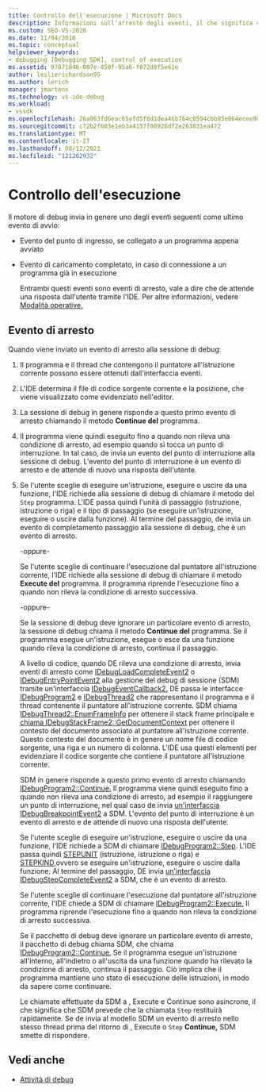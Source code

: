 ```yaml
---
title: Controllo dell'esecuzione | Microsoft Docs
description: Informazioni sull'arresto degli eventi, il che significa che DE attende una risposta dall'utente tramite l'IDE.
ms.custom: SEO-VS-2020
ms.date: 11/04/2016
ms.topic: conceptual
helpviewer_keywords:
- debugging [Debugging SDK], control of execution
ms.assetid: 97071846-007e-450f-95a6-f072d0f5e61e
author: leslierichardson95
ms.author: lerich
manager: jmartens
ms.technology: vs-ide-debug
ms.workload:
- vssdk
ms.openlocfilehash: 26a063fd6eac65efd5f6d1dea46b764c0594cbb85e064ecee9078599fdd9ec85
ms.sourcegitcommit: c72b2f603e1eb3a4157f00926df2e263831ea472
ms.translationtype: MT
ms.contentlocale: it-IT
ms.lasthandoff: 08/12/2021
ms.locfileid: "121262932"
---
```

# <a name="control-of-execution"></a>Controllo dell'esecuzione
Il motore di debug invia in genere uno degli eventi seguenti come ultimo evento di avvio:

- Evento del punto di ingresso, se collegato a un programma appena avviato

- Evento di caricamento completato, in caso di connessione a un programma già in esecuzione

  Entrambi questi eventi sono eventi di arresto, vale a dire che de attende una risposta dall'utente tramite l'IDE. Per altre informazioni, vedere [Modalità operative.](../../extensibility/debugger/operational-modes.md)

## <a name="stopping-event"></a>Evento di arresto
 Quando viene inviato un evento di arresto alla sessione di debug:

1. Il programma e il thread che contengono il puntatore all'istruzione corrente possono essere ottenuti dall'interfaccia eventi.

2. L'IDE determina il file di codice sorgente corrente e la posizione, che viene visualizzato come evidenziato nell'editor.

3. La sessione di debug in genere risponde a questo primo evento di arresto chiamando il metodo **Continue del** programma.

4. Il programma viene quindi eseguito fino a quando non rileva una condizione di arresto, ad esempio quando si tocca un punto di interruzione. In tal caso, de invia un evento del punto di interruzione alla sessione di debug. L'evento del punto di interruzione è un evento di arresto e de attende di nuovo una risposta dell'utente.

5. Se l'utente sceglie di eseguire un'istruzione, eseguire o uscire da una funzione, l'IDE richiede alla sessione di debug di chiamare il metodo del `Step` programma. L'IDE passa quindi l'unità di passaggio (istruzione, istruzione o riga) e il tipo di passaggio (se eseguire un'istruzione, eseguire o uscire dalla funzione). Al termine del passaggio, de invia un evento di completamento passaggio alla sessione di debug, che è un evento di arresto.

    -oppure-

    Se l'utente sceglie di continuare l'esecuzione dal puntatore all'istruzione corrente, l'IDE richiede alla sessione di debug di chiamare il metodo **Execute del** programma. Il programma riprende l'esecuzione fino a quando non rileva la condizione di arresto successiva.

    -oppure-

    Se la sessione di debug deve ignorare un particolare evento di arresto, la sessione di debug chiama il metodo **Continue del** programma. Se il programma esegue un'istruzione, esegue o esce da una funzione quando rileva la condizione di arresto, continua il passaggio.

   A livello di codice, quando DE rileva una condizione di arresto, invia eventi di arresto come [IDebugLoadCompleteEvent2](../../extensibility/debugger/reference/idebugloadcompleteevent2.md) o [IDebugEntryPointEvent2](../../extensibility/debugger/reference/idebugentrypointevent2.md) alla gestione del debug di sessione (SDM) tramite un'interfaccia [IDebugEventCallback2.](../../extensibility/debugger/reference/idebugeventcallback2.md) DE passa le interfacce [IDebugProgram2](../../extensibility/debugger/reference/idebugprogram2.md) e [IDebugThread2](../../extensibility/debugger/reference/idebugthread2.md) che rappresentano il programma e il thread contenente il puntatore all'istruzione corrente. SDM chiama [IDebugThread2::EnumFrameInfo](../../extensibility/debugger/reference/idebugthread2-enumframeinfo.md) per ottenere il stack frame principale e [chiama IDebugStackFrame2::GetDocumentContext](../../extensibility/debugger/reference/idebugstackframe2-getdocumentcontext.md) per ottenere il contesto del documento associato al puntatore all'istruzione corrente. Questo contesto del documento è in genere un nome file di codice sorgente, una riga e un numero di colonna. L'IDE usa questi elementi per evidenziare il codice sorgente che contiene il puntatore all'istruzione corrente.

   SDM in genere risponde a questo primo evento di arresto chiamando [IDebugProgram2::Continue.](../../extensibility/debugger/reference/idebugprogram2-continue.md) Il programma viene quindi eseguito fino a quando non rileva una condizione di arresto, ad esempio il raggiungere un punto di interruzione, nel qual caso de invia [un'interfaccia IDebugBreakpointEvent2](../../extensibility/debugger/reference/idebugbreakpointevent2.md) a SDM. L'evento del punto di interruzione è un evento di arresto e de attende di nuovo una risposta dell'utente.

   Se l'utente sceglie di eseguire un'istruzione, eseguire o uscire da una funzione, l'IDE richiede a SDM di chiamare [IDebugProgram2::Step](../../extensibility/debugger/reference/idebugprogram2-step.md). L'IDE passa quindi [STEPUNIT](../../extensibility/debugger/reference/stepunit.md) (istruzione, istruzione o riga) e [STEPKIND,](../../extensibility/debugger/reference/stepkind.md)ovvero se eseguire un'istruzione, eseguire o uscire dalla funzione. Al termine del passaggio, DE invia [un'interfaccia IDebugStepCompleteEvent2](../../extensibility/debugger/reference/idebugstepcompleteevent2.md) a SDM, che è un evento di arresto.

   Se l'utente sceglie di continuare l'esecuzione dal puntatore all'istruzione corrente, l'IDE chiede a SDM di chiamare [IDebugProgram2::Execute.](../../extensibility/debugger/reference/idebugprogram2-execute.md) Il programma riprende l'esecuzione fino a quando non rileva la condizione di arresto successiva.

   Se il pacchetto di debug deve ignorare un particolare evento di arresto, il pacchetto di debug chiama SDM, che chiama [IDebugProgram2::Continue.](../../extensibility/debugger/reference/idebugprogram2-continue.md) Se il programma esegue un'istruzione all'interno, all'indietro o all'uscita da una funzione quando ha rilevato la condizione di arresto, continua il passaggio. Ciò implica che il programma mantiene uno stato di esecuzione delle istruzioni, in modo da sapere come continuare.

   Le chiamate effettuate da SDM a , Execute e Continue sono asincrone, il che significa che SDM prevede che la chiamata `Step` restituirà rapidamente.   Se de invia al modello SDM un evento di arresto nello stesso thread prima del ritorno di , Execute o `Step` **Continue,** SDM smette di rispondere.

## <a name="see-also"></a>Vedi anche
- [Attività di debug](../../extensibility/debugger/debugging-tasks.md)
